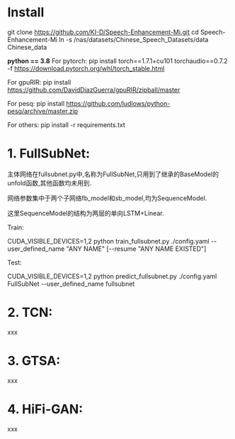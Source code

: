 # Install
git clone https://github.com/KI-D/Speech-Enhancement-Mi.git
cd Speech-Enhancement-Mi
ln -s /nas/datasets/Chinese_Speech_Datasets/data Chinese_data

**python == 3.8**
For pytorch:
pip install torch==1.7.1+cu101 torchaudio==0.7.2 -f https://download.pytorch.org/whl/torch_stable.html

For gpuRIR:
pip install https://github.com/DavidDiazGuerra/gpuRIR/zipball/master

For pesq:
pip install https://github.com/ludlows/python-pesq/archive/master.zip

For others:
pip install -r requirements.txt

# 1. FullSubNet:

主体网络在fullsubnet.py中,名称为FullSubNet,只用到了继承的BaseModel的unfold函数,其他函数均未用到.

网络参数集中于两个子网络fb_model和sb_model,均为SequenceModel.

这里SequenceModel的结构为两层的单向LSTM+Linear.

Train:

CUDA_VISIBLE_DEVICES=1,2 python train_fullsubnet.py ./config.yaml --user_defined_name "ANY NAME" [--resume "ANY NAME EXISTED"]

Test:

CUDA_VISIBLE_DEVICES=1,2 python predict_fullsubnet.py ./config.yaml FullSubNet --user_defined_name fullsubnet

# 2. TCN:
xxx

# 3. GTSA:
xxx

# 4. HiFi-GAN:
xxx
